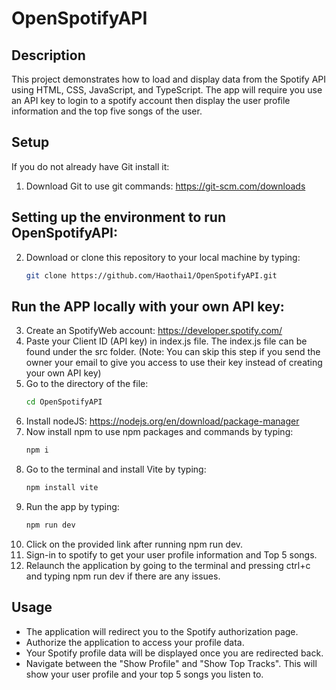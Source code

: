 # OpenSpotifyAPI
## Description
This project demonstrates how to load and display data from the Spotify API using HTML, CSS, JavaScript, and TypeScript. The app will require you use an API key to login to a spotify account then display the user profile information and the top five songs of the user.


## Setup
If you do not already have Git install it:
1. Download Git to use git commands: https://git-scm.com/downloads


## Setting up the environment to run OpenSpotifyAPI:
2. Download or clone this repository to your local machine by typing:
   ```sh
   git clone https://github.com/Haothai1/OpenSpotifyAPI.git
   ```
## Run the APP locally with your own API key:
3. Create an SpotifyWeb account: https://developer.spotify.com/
4. Paste your Client ID (API key) in index.js file. The index.js file can be found under the src folder.
   (Note: You can skip this step if you send the owner your email to give you access to use their key instead of creating your own API key)
5. Go to the directory of the file:
   ```sh
   cd OpenSpotifyAPI
   ```
6. Install nodeJS: https://nodejs.org/en/download/package-manager
7. Now install npm to use npm packages and commands by typing:
   ```sh
   npm i
   ```
8. Go to the terminal and install Vite by typing:
   ```sh
   npm install vite
   ```
9. Run the app by typing:
   ```sh
   npm run dev
   ```
10. Click on the provided link after running npm run dev.
11. Sign-in to spotify to get your user profile information and Top 5 songs.
12. Relaunch the application by going to the terminal and pressing ctrl+c and typing npm run dev if there are any issues.


## Usage
- The application will redirect you to the Spotify authorization page.
- Authorize the application to access your profile data.
- Your Spotify profile data will be displayed once you are redirected back.
- Navigate between the "Show Profile" and "Show Top Tracks". This will show your user profile and your top 5 songs you listen to.
